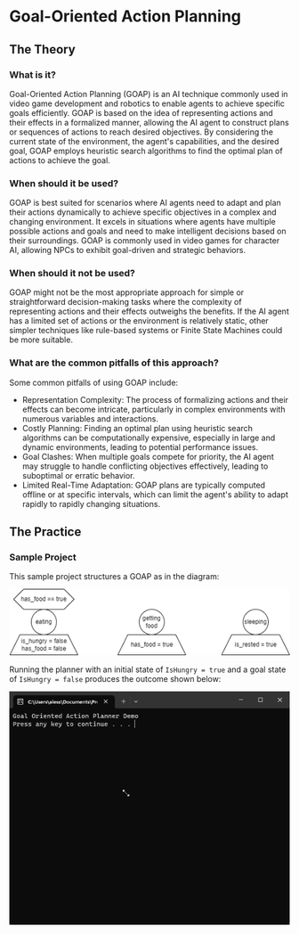 # Goal-Oriented Action Planning
## The Theory
### What is it?
Goal-Oriented Action Planning (GOAP) is an AI technique commonly used in video game development and robotics to enable agents to achieve specific goals efficiently.
GOAP is based on the idea of representing actions and their effects in a formalized manner, allowing the AI agent to construct plans or sequences of actions to reach desired objectives.
By considering the current state of the environment, the agent's capabilities, and the desired goal, GOAP employs heuristic search algorithms to find the optimal plan of actions to achieve the goal.
### When should it be used?
GOAP is best suited for scenarios where AI agents need to adapt and plan their actions dynamically to achieve specific objectives in a complex and changing environment.
It excels in situations where agents have multiple possible actions and goals and need to make intelligent decisions based on their surroundings.
GOAP is commonly used in video games for character AI, allowing NPCs to exhibit goal-driven and strategic behaviors.
### When should it not be used?
GOAP might not be the most appropriate approach for simple or straightforward decision-making tasks where the complexity of representing actions and their effects outweighs the benefits.
If the AI agent has a limited set of actions or the environment is relatively static, other simpler techniques like rule-based systems or Finite State Machines could be more suitable.
### What are the common pitfalls of this approach?
Some common pitfalls of using GOAP include:
* Representation Complexity: The process of formalizing actions and their effects can become intricate, particularly in complex environments with numerous variables and interactions.
* Costly Planning: Finding an optimal plan using heuristic search algorithms can be computationally expensive, especially in large and dynamic environments, leading to potential performance issues.
* Goal Clashes: When multiple goals compete for priority, the AI agent may struggle to handle conflicting objectives effectively, leading to suboptimal or erratic behavior.
* Limited Real-Time Adaptation: GOAP plans are typically computed offline or at specific intervals, which can limit the agent's ability to adapt rapidly to rapidly changing situations.
## The Practice
### Sample Project
This sample project structures a GOAP as in the diagram:

![](goap.png)

Running the planner with an initial state of `IsHungry = true` and a goal state of `IsHungry = false` produces the outcome shown below:

![](goap_demo.gif)
